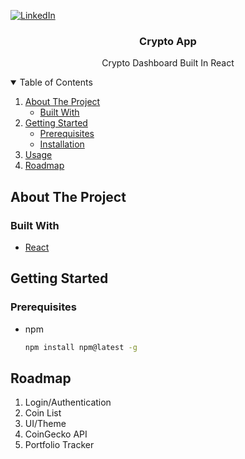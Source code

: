[![LinkedIn][linkedin-shield]][linkedin-url]


<!-- PROJECT LOGO -->

<!--- <br />
<p align="center">
  <a href=https://github.com/Parham-S/crypto-app>
    <img src="images/logo.png" alt="Logo" width="80" height="80">
  </a> --->

  <h3 align="center">Crypto App </h3>

  <p align="center">
    Crypto Dashboard Built In React 
   <!--- <a href="https://github.com/othneildrew/Best-README-Template">View Demo</a> --->
    



<!-- TABLE OF CONTENTS -->
<details open="open">
  <summary>Table of Contents</summary>
  <ol>
    <li>
      <a href="#about-the-project">About The Project</a>
      <ul>
        <li><a href="#built-with">Built With</a></li>
      </ul>
    </li>
    <li>
      <a href="#getting-started">Getting Started</a>
      <ul>
        <li><a href="#prerequisites">Prerequisites</a></li>
        <li><a href="#installation">Installation</a></li>
      </ul>
    </li>
    <li><a href="#usage">Usage</a></li>
    <li><a href="#roadmap">Roadmap</a></li>
  </ol>
</details>



<!-- ABOUT THE PROJECT -->
## About The Project

<!---[![Product Name Screen Shot][product-screenshot]](https://example.com)--->


### Built With

* [React](https://reactjs.org/)




<!-- GETTING STARTED -->
## Getting Started



### Prerequisites


* npm
  ```sh
  npm install npm@latest -g
  ```

<!-- ROADMAP -->
## Roadmap

1. Login/Authentication
2. Coin List 
3. UI/Theme
4. CoinGecko API
5. Portfolio Tracker



[linkedin-shield]: https://img.shields.io/badge/-LinkedIn-black.svg?style=flat-square&logo=linkedin&colorB=555
[linkedin-shield]: https://img.shields.io/badge/-LinkedIn-black.svg?style=for-the-badge&logo=linkedin&colorB=555
[linkedin-url]: https://www.linkedin.com/in/psaniei/
